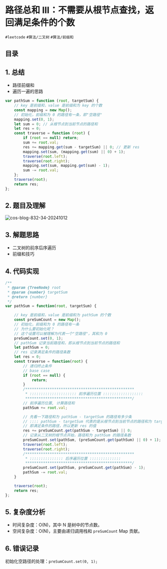 
# 路径总和 III：不需要从根节点查找，返回满足条件的个数


`#leetcode`    `#算法/二叉树` `#算法/前缀和` 



## 目录
<!-- toc -->
 ## 1. 总结 

- 路径前缀和
- 遍历一遍的思路

```javascript
var pathSum = function (root, targetSum) {
    // key 是前缀和，value 是前缀和为 key 的个数
    const mapping = new Map();
    // 初始化，前缀和为 0 的路径有一条，即"空路径"
    mapping.set(0, 1);
    let sum = 0; // 从根节点到当前节点的路径和
    let res = 0;
    const traverse = function (root) {
        if (root == null) return;
        sum += root.val;
        res += mapping.get(sum - targetSum) || 0; // 更新 res
        mapping.set(sum, (mapping.get(sum) || 0) + 1);
        traverse(root.left);
        traverse(root.right);
        mapping.set(sum, mapping.get(sum) - 1);
        sum -= root.val;
    };
    traverse(root);
    return res;
};
```

## 2. 题目及理解

![cos-blog-832-34-20241012](https://blog-1310531898.cos.ap-beijing.myqcloud.com/832-34-20241012/Pasted%20image%2020240817143510.png)

## 3. 解题思路

- 二叉树的前序后序遍历
- 前缀和技巧

## 4. 代码实现

```javascript
/**
 * @param {TreeNode} root
 * @param {number} targetSum
 * @return {number}
 */
var pathSum = function(root, targetSum) {

    // key 是前缀和，value 是前缀和为 pathSum 的个数
    const preSumCount = new Map();
    // 初始化，前缀和为 0 的路径有一条
    // 为什么要初始化呢？
    // 这个设置可以被理解为代表一个"空路径"，其和为 0
    preSumCount.set(0, 1);
    // pathSum 记录当前路径和，即从根节点到当前节点的路径和
    let pathSum = 0;
    // res 记录满足条件的路径条数
    let res = 0;
    const traverse = function(root) {
        // 递归终止条件
        // base case
        if (root == null) {
            return;
        }
        /*************************************************
         * ::::::::::::::::::::: 前序遍历位置 ::::::::::::::::::
         ************************************************/
        // 前序遍历位置, 计算路径和
        pathSum += root.val;

        // 先看一下路径和为 pathSum - targetSum 的路径有多少条
        // :::: pathSum - targetSum 代表的是从根节点到当前节点的路径和为 targetSum
        // 即满足条件的路径，所以更新 res 的值
        res += preSumCount.get(pathSum - targetSum) || 0;
        // 记录从二叉树的根节点开始，路径和为 pathSum 的路径条数
        preSumCount.set(pathSum, (preSumCount.get(pathSum) || 0) + 1);
        traverse(root.left);
        traverse(root.right);
        /*************************************************
         * ::::::::::::::: 后序遍历位置 ::::::::::::::
         ************************************************/
        preSumCount.set(pathSum, preSumCount.get(pathSum) - 1);
        pathSum -= root.val;
    }

    traverse(root);
    return res;
};
```

## 5. 复杂度分析

- 时间复杂度：O(N)，其中 N 是树中的节点数。
- 空间复杂度：O(N)，主要由递归调用栈和 `preSumCount` Map 贡献。

## 6. 错误记录

初始化空路径的处理：`preSumCount.set(0, 1);`

